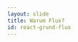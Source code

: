 ```yaml
---
layout: slide
title: Warum Flux?
id: react-grund-flux
---
```

<section markdown="1">
</section>
<section markdown="1">
</section>
